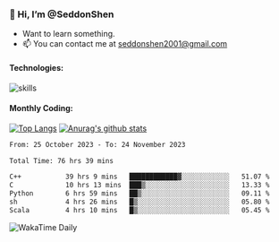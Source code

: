 ### 👋 Hi, I’m @SeddonShen
- Want to learn something.
- 📫 You can contact me at seddonshen2001@gmail.com

#### Technologies:

![skills](https://skillicons.dev/icons?i=scala,js,html,css,bootstrap,jquery,c,cpp,cloudflare,django,docker,flask,git,github,githubactions,linux,latex,mysql,nodejs,ps,php,pr,py,raspberrypi,redis,unreal,v,vscode,vue,bash)

#### Monthly Coding:
[![Top Langs](https://github-readme-stats.vercel.app/api/top-langs?username=seddonshen&show_icons=true&locale=en&layout=compact&hide=html&langs_count=8)](https://github.com/SeddonShen/)
[![Anurag's github stats](https://github-readme-stats.vercel.app/api?username=SeddonShen&count_private=true&show_icons=true)](https://github.com/anuraghazra/github-readme-stats)
<!--START_SECTION:waka-->

```txt
From: 25 October 2023 - To: 24 November 2023

Total Time: 76 hrs 39 mins

C++           39 hrs 9 mins   ████████████▓░░░░░░░░░░░░   51.07 %
C             10 hrs 13 mins  ███▒░░░░░░░░░░░░░░░░░░░░░   13.33 %
Python        6 hrs 59 mins   ██▒░░░░░░░░░░░░░░░░░░░░░░   09.11 %
sh            4 hrs 26 mins   █▒░░░░░░░░░░░░░░░░░░░░░░░   05.80 %
Scala         4 hrs 10 mins   █▒░░░░░░░░░░░░░░░░░░░░░░░   05.45 %
```

<!--END_SECTION:waka-->

![WakaTime Daily](https://wakatime.com/share/@seddon2001/61a7e342-5f12-4fea-bf92-1fac161e97d6.svg)
<!---
SeddonShen/SeddonShen is a ✨ special ✨ repository because its `README.md` (this file) appears on your GitHub profile.
You can click the Preview link to take a look at your changes.
--->
